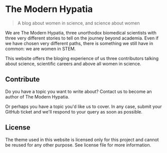 # The Modern Hypatia
> A blog about women in science, and science about women

We are The Modern Hypatia, three unorthodox biomedical scientists with three very different stories to tell on the journey beyond academia. Even if we have chosen very different paths, there is something we still have in common: we are women in STEM.

This website offers the bloging experience of us three contributors talking about science, scientific careers and above all women in science. 

## Contribute

Do you have a topic you want to write about? Contact us to become an author of The Modern Hypatia.

Or perhaps you have a topic you'd like us to cover. In any case, submit your GitHub ticket and we'll respond to your query as soon as possible.

## License 

The theme used in this website is licensed only for this project and cannot be reused for any other purpose. See license file for more information. 
